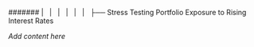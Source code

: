####### |   |   |   |   |   |   ├── Stress Testing Portfolio Exposure to Rising Interest Rates

*Add content here*